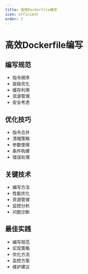```yaml
---
title: 高效Dockerfile编写
icon: efficient
order: 3
---
```


# 高效Dockerfile编写

## 编写规范
- 指令顺序
- 层级优化
- 缓存利用
- 资源管理
- 安全考虑

## 优化技巧
- 指令合并
- 清理策略
- 参数使用
- 条件构建
- 错误处理

## 关键技术
- 编写方法
- 性能优化
- 资源管理
- 监控分析
- 问题诊断

## 最佳实践
- 编写规范
- 实现策略
- 优化方法
- 监控方案
- 维护建议
